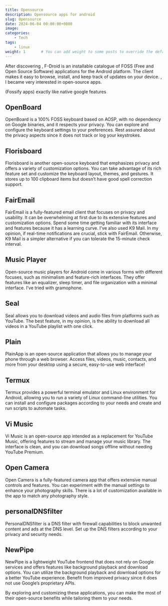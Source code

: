 ```yaml
---
title: Opensource
description: Opensource apps for android
slug: Opensource 
date: 2024-06-04 00:00:00+0000
image: 
categories:
    - Tech
tags:
    - linux
weight: 1       # You can add weight to some posts to override the default sorting (date descending)
---
```


After discovering , F-Droid is an installable catalogue of FOSS (Free and Open Source Software) applications for the Android platform. The client makes it easy to browse, install, and keep track of updates on your device.
, I became very interested in open-source apps.

(Fossify apps) exactly like native google features


## OpenBoard
OpenBoard is a 100% FOSS keyboard based on AOSP, with no dependency on Google binaries, and it respects your privacy. You can explore and configure the keyboard settings to your preferences. Rest assured about the privacy aspects since it does not track or log your keystrokes.

## Florisboard
Florisboard is another open-source keyboard that emphasizes privacy and offers a variety of customization options. You can take advantage of its rich feature set and customize the keyboard layout, themes, and gestures. It stores up to 100 clipboard items but doesn’t have good spell correction support.

## FairEmail
FairEmail is a fully-featured email client that focuses on privacy and usability. It can be overwhelming at first due to its extensive features and customization options. Spend some time getting familiar with its interface and features because it has a learning curve.
I've also used K9 Mail. In my opinion, if real-time notifications are crucial, stick with FairEmail. Otherwise, K9 Mail is a simpler alternative if you can tolerate the 15-minute check interval.

## Music Player
Open-source music players for Android come in various forms with different focuses, such as minimalism and feature-rich interfaces. They offer features like an equalizer, sleep timer, and file organization with a minimal interface.
I’ve tried with gramophone.

## Seal
Seal allows you to download videos and audio files from platforms such as YouTube. The best feature, in my opinion, is the ability to download all videos in a YouTube playlist with one click.

## Plain
PlainApp is an open-source application that allows you to manage your phone through a web browser. Access files, videos, music, contacts, and more from your desktop using a secure, easy-to-use web interface!

## Termux
Termux provides a powerful terminal emulator and Linux environment for Android, allowing you to run a variety of Linux command-line utilities. You can install and configure packages according to your needs and create and run scripts to automate tasks.

## Vi Music
Vi Music is an open-source app intended as a replacement for YouTube Music, offering features to stream and manage your music library. The interface is clean, and you can download songs offline without needing YouTube Premium.

## Open Camera
Open Camera is a fully-featured camera app that offers extensive manual controls and features. You can experiment with the manual settings to enhance your photography skills. There is a lot of customization available in the app to match any photography style.

## personalDNSfilter
PersonalDNSfilter is a DNS filter with firewall capabilities to block unwanted content and ads at the DNS level. Set up the DNS filters according to your privacy and security needs.

## NewPipe
NewPipe is a lightweight YouTube frontend that does not rely on Google services and offers features like background playback and download options. You can utilize the background playback and download options for a better YouTube experience. Benefit from improved privacy since it does not use Google’s proprietary APIs.

By exploring and customizing these applications, you can make the most of their open-source benefits while tailoring them to your needs.

